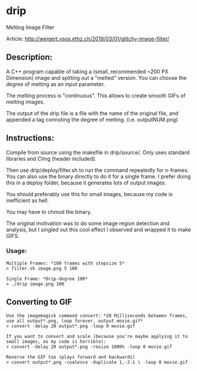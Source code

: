 # drip
Melting Image Filter

Article: http://weigert.vsos.ethz.ch/2019/03/01/glitchy-image-filter/

## Description:
A C++ program capable of taking a (small, recommended ~200 PX Dimension) image and spitting out a "melted" version. You can choose the degree of melting as an input parameter. 

The melting process is "continuous". This allows to create smooth GIFs of melting images.

The output of the drip file is a file with the name of the original file, and appended a tag connoting the degree of melting.
(i.e. outputNUM.png)

## Instructions:
Compile from source using the makefile in drip/source/. Only uses standard libraries and CImg (header included).

Then use drip/deploy/filter.sh to run the command repeatedly for n-frames. You can also use the binary directly to do it for a single frame. I prefer doing this in a deploy folder, because it generates lots of output images.

You should preferably use this for small images, because my code is inefficient as hell.

You may have to chmod the binary.

The original motivation was to do some image region detection and analysis, but I singled out this cool effect I observed and wrapped it to make GIFS.

### Usage:
    Multiple Frames: *100 frames with stepsize 5*
    > filter.sh image.png 5 100
    
    Single Frame: *Drip-degree 100*
    > ./drip image.png 100

## Converting to GIF
    Use the imagemagick command convert: *20 Milliseconds between frames, use all output*.png, loop forever, output movie.gif*
    > convert -delay 20 output*.png -loop 0 movie.gif
    
    If you want to convert and scale (because you're maybe applying it to small images, as my code is horrible):
    > convert -delay 20 output*.png -resize 1000% -loop 0 movie.gif
    
    Reverse the GIF too (plays forward and backwards)
    > convert output*.png -coalesce -duplicate 1,-2-1 \ -loop 0 movie.gif
